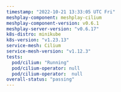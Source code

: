```yaml
---
timestamp: "2022-10-21 13:33:05 UTC Fri"
meshplay-component: meshplay-cilium
meshplay-component-version: v0.6.1
meshplay-server-version: "v0.6.17"
k8s-distro: minikube
k8s-version: "v1.23.13"
service-mesh: Cilium
service-mesh-version: "v1.12.3"
tests:
  pod/cilium: "Running"
  pod/cilium-operator: null
  pod/cilium-operator:  null
overall-status: "passing"
---
```

